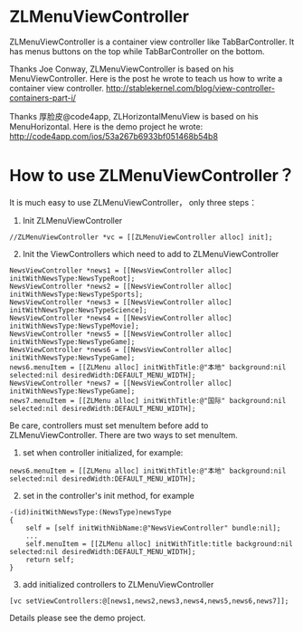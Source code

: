 ZLMenuViewController
====================

ZLMenuViewController is a container view controller like TabBarController. It has menus buttons on the top while TabBarController on the bottom.

Thanks Joe Conway, ZLMenuViewController is based on his MenuViewController. Here is the post he wrote to teach us how to write a container view controller. http://stablekernel.com/blog/view-controller-containers-part-i/ 

Thanks 厚脸皮@code4app, ZLHorizontalMenuView is based on his MenuHorizontal. Here is the demo project he wrote: http://code4app.com/ios/53a267b6933bf051468b54b8 

# How to use ZLMenuViewController？

It is much easy to use ZLMenuViewController， only three steps：

1. Init ZLMenuViewController
```objc
//ZLMenuViewController *vc = [[ZLMenuViewController alloc] init];
```
2. Init the ViewControllers which need to add to ZLMenuViewController
```objc
NewsViewController *news1 = [[NewsViewController alloc] initWithNewsType:NewsTypeRoot];
NewsViewController *news2 = [[NewsViewController alloc] initWithNewsType:NewsTypeSports];
NewsViewController *news3 = [[NewsViewController alloc] initWithNewsType:NewsTypeScience];
NewsViewController *news4 = [[NewsViewController alloc] initWithNewsType:NewsTypeMovie];
NewsViewController *news5 = [[NewsViewController alloc] initWithNewsType:NewsTypeGame];
NewsViewController *news6 = [[NewsViewController alloc] initWithNewsType:NewsTypeGame];
news6.menuItem = [[ZLMenu alloc] initWithTitle:@"本地" background:nil selected:nil desiredWidth:DEFAULT_MENU_WIDTH];
NewsViewController *news7 = [[NewsViewController alloc] initWithNewsType:NewsTypeGame];
news7.menuItem = [[ZLMenu alloc] initWithTitle:@"国际" background:nil selected:nil desiredWidth:DEFAULT_MENU_WIDTH];
```
Be care, controllers must set menuItem before add to ZLMenuViewController. There are two ways to set menuItem.
1) set when controller initialized, for example:
```objc
news6.menuItem = [[ZLMenu alloc] initWithTitle:@"本地" background:nil selected:nil desiredWidth:DEFAULT_MENU_WIDTH];
```
2) set in the controller's init method, for example
```objc
-(id)initWithNewsType:(NewsType)newsType
{
    self = [self initWithNibName:@"NewsViewController" bundle:nil];
    ...
    self.menuItem = [[ZLMenu alloc] initWithTitle:title background:nil selected:nil desiredWidth:DEFAULT_MENU_WIDTH];
    return self;
}
```
3. add initialized controllers to ZLMenuViewController
```objc
[vc setViewControllers:@[news1,news2,news3,news4,news5,news6,news7]];
```
Details please see the demo project.

